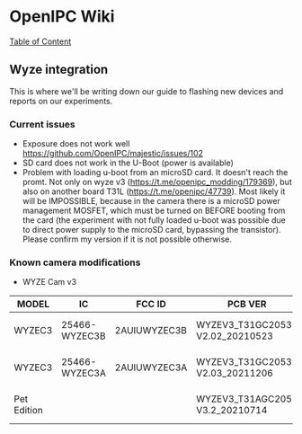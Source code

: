 # OpenIPC Wiki
[Table of Content](../index.md)

Wyze integration
----------------

This is where we'll be writing down our guide to flashing new devices and reports on our experiments.

### Current issues

* Exposure does not work well https://github.com/OpenIPC/majestic/issues/102
* SD card does not work in the U-Boot (power is available)
* Problem with loading u-boot from an microSD card. It doesn't reach the promt. Not only on wyze v3 (https://t.me/openipc_modding/179369), but also on another board T31L (https://t.me/openipc/47739). Most likely it will be IMPOSSIBLE, because in the camera there is a microSD power management MOSFET, which must be turned on BEFORE booting from the card (the experiment with not fully loaded u-boot was possible due to direct power supply to the microSD card, bypassing the transistor). Please confirm my version if it is not possible otherwise.

### Known camera modifications
* WYZE Cam v3

| MODEL | IC | FCC ID | PCB VER | SoC | WIFI | NOTES |
| --- | --- | --- | --- | --- | --- | --- |
| WYZEC3 | 25466-WYZEC3B | 2AUIUWYZEC3B | WYZEV3_T31GC2053 V2.02_20210523 | T31ZX | SDIO: Realtek 8189FTV | https://t.me/openipc/38728 https://t.me/openipc/38753 |
| WYZEC3 | 25466-WYZEC3A | 2AUIUWYZEC3A | WYZEV3_T31GC2053 V2.03_20211206 | T31X | SDIO: AltoBeam 6031 | https://t.me/openipc/45444 https://t.me/openipc/48942|
| Pet Edition |  |  | WYZEV3_T31AGC2053 V3.2_20210714 | T31A BGA | SDIO: AltoBeam 6031 | https://t.me/openipc/43299 https://t.me/openipc/38755 https://t.me/openipc/38757 |
